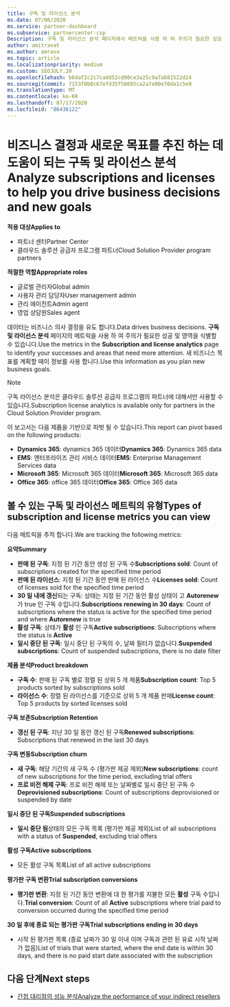 ```yaml
---
title: 구독 및 라이선스 분석
ms.date: 07/08/2020
ms.service: partner-dashboard
ms.subservice: partnercenter-csp
Description: 구독 및 라이선스 분석 페이지에서 메트릭을 사용 하 여 주의가 필요한 성공 및 영역을 확인 하는 방법을 알아봅니다.
author: amitravat
ms.author: amrava
ms.topic: article
ms.localizationpriority: medium
ms.custom: SEOJULY.20
ms.openlocfilehash: b6daf2c2c7cadd52cd90ce3a25c9a7a681522d24
ms.sourcegitcommit: 7153f0b8c67efd35f58695ca2a7e00e70da1c5e9
ms.translationtype: MT
ms.contentlocale: ko-KR
ms.lasthandoff: 07/17/2020
ms.locfileid: "86436122"
---
```

# <a name="analyze-subscriptions-and-licenses-to-help-you-drive-business-decisions-and-new-goals"></a><span data-ttu-id="aaaf4-103">비즈니스 결정과 새로운 목표를 추진 하는 데 도움이 되는 구독 및 라이선스 분석</span><span class="sxs-lookup"><span data-stu-id="aaaf4-103">Analyze subscriptions and licenses to help you drive business decisions and new goals</span></span>

<span data-ttu-id="aaaf4-104">**적용 대상**</span><span class="sxs-lookup"><span data-stu-id="aaaf4-104">**Applies to**</span></span>

- <span data-ttu-id="aaaf4-105">파트너 센터</span><span class="sxs-lookup"><span data-stu-id="aaaf4-105">Partner Center</span></span>
- <span data-ttu-id="aaaf4-106">클라우드 솔루션 공급자 프로그램 파트너</span><span class="sxs-lookup"><span data-stu-id="aaaf4-106">Cloud Solution Provider program partners</span></span>

<span data-ttu-id="aaaf4-107">**적절한 역할**</span><span class="sxs-lookup"><span data-stu-id="aaaf4-107">**Appropriate roles**</span></span>

- <span data-ttu-id="aaaf4-108">글로벌 관리자</span><span class="sxs-lookup"><span data-stu-id="aaaf4-108">Global admin</span></span>
- <span data-ttu-id="aaaf4-109">사용자 관리 담당자</span><span class="sxs-lookup"><span data-stu-id="aaaf4-109">User management admin</span></span>
- <span data-ttu-id="aaaf4-110">관리 에이전트</span><span class="sxs-lookup"><span data-stu-id="aaaf4-110">Admin agent</span></span>
- <span data-ttu-id="aaaf4-111">영업 상담원</span><span class="sxs-lookup"><span data-stu-id="aaaf4-111">Sales agent</span></span>

<span data-ttu-id="aaaf4-112">데이터는 비즈니스 의사 결정을 유도 합니다.</span><span class="sxs-lookup"><span data-stu-id="aaaf4-112">Data drives business decisions.</span></span> <span data-ttu-id="aaaf4-113">**구독 및 라이선스 분석** 페이지의 메트릭을 사용 하 여 주의가 필요한 성공 및 영역을 식별할 수 있습니다.</span><span class="sxs-lookup"><span data-stu-id="aaaf4-113">Use the metrics in the **Subscription and license analytics** page to identify your successes and areas that need more attention.</span></span> <span data-ttu-id="aaaf4-114">새 비즈니스 목표를 계획할 때이 정보를 사용 합니다.</span><span class="sxs-lookup"><span data-stu-id="aaaf4-114">Use this information as you plan new business goals.</span></span>

> [!NOTE]
> <span data-ttu-id="aaaf4-115">구독 라이선스 분석은 클라우드 솔루션 공급자 프로그램의 파트너에 대해서만 사용할 수 있습니다.</span><span class="sxs-lookup"><span data-stu-id="aaaf4-115">Subscription license analytics is available only for partners in the Cloud Solution Provider program.</span></span>


<span data-ttu-id="aaaf4-116">이 보고서는 다음 제품을 기반으로 피벗 될 수 있습니다.</span><span class="sxs-lookup"><span data-stu-id="aaaf4-116">This report can pivot based on the following products:</span></span>

 - <span data-ttu-id="aaaf4-117">**Dynamics 365**: dynamics 365 데이터</span><span class="sxs-lookup"><span data-stu-id="aaaf4-117">**Dynamics 365**: Dynamics 365 data</span></span>  
 - <span data-ttu-id="aaaf4-118">**EMS**: 엔터프라이즈 관리 서비스 데이터</span><span class="sxs-lookup"><span data-stu-id="aaaf4-118">**EMS**: Enterprise Management Services data</span></span>  
 - <span data-ttu-id="aaaf4-119">**Microsoft 365**: Microsoft 365 데이터</span><span class="sxs-lookup"><span data-stu-id="aaaf4-119">**Microsoft 365**: Microsoft 365 data</span></span>  
 - <span data-ttu-id="aaaf4-120">**Office 365**: office 365 데이터</span><span class="sxs-lookup"><span data-stu-id="aaaf4-120">**Office 365**: Office 365 data</span></span>  


## <a name="types-of-subscription-and-license-metrics-you-can-view"></a><span data-ttu-id="aaaf4-121">볼 수 있는 구독 및 라이선스 메트릭의 유형</span><span class="sxs-lookup"><span data-stu-id="aaaf4-121">Types of subscription and license metrics you can view</span></span>

<span data-ttu-id="aaaf4-122">다음 메트릭을 추적 합니다.</span><span class="sxs-lookup"><span data-stu-id="aaaf4-122">We are tracking the following metrics:</span></span>

<span data-ttu-id="aaaf4-123">**요약**</span><span class="sxs-lookup"><span data-stu-id="aaaf4-123">**Summary**</span></span>  
 - <span data-ttu-id="aaaf4-124">**판매 된 구독**: 지정 된 기간 동안 생성 된 구독 수</span><span class="sxs-lookup"><span data-stu-id="aaaf4-124">**Subscriptions sold**: Count of subscriptions created for the specified time period</span></span>  
 - <span data-ttu-id="aaaf4-125">**판매 된 라이선스**: 지정 된 기간 동안 판매 된 라이선스 수</span><span class="sxs-lookup"><span data-stu-id="aaaf4-125">**Licenses sold**: Count of licenses sold for the specified time period</span></span>   
 - <span data-ttu-id="aaaf4-126">**30 일 내에 갱신**되는 구독: 상태는 지정 된 기간 동안 활성 상태이 고 **Autorenew** 가 true 인 구독 수입니다.</span><span class="sxs-lookup"><span data-stu-id="aaaf4-126">**Subscriptions renewing in 30 days**: Count of subscriptions where the status is active for the specified time period and where **Autorenew** is true</span></span>
 - <span data-ttu-id="aaaf4-127">**활성 구독**: 상태가 **활성** 인 구독</span><span class="sxs-lookup"><span data-stu-id="aaaf4-127">**Active subscriptions**: Subscriptions where the status is **Active**</span></span>  
 - <span data-ttu-id="aaaf4-128">**일시 중단 된 구독**: 일시 중단 된 구독의 수, 날짜 필터가 없습니다.</span><span class="sxs-lookup"><span data-stu-id="aaaf4-128">**Suspended subscriptions**: Count of suspended subscriptions, there is no date filter</span></span>  

<span data-ttu-id="aaaf4-129">**제품 분석**</span><span class="sxs-lookup"><span data-stu-id="aaaf4-129">**Product breakdown**</span></span>  
 - <span data-ttu-id="aaaf4-130">**구독 수**: 판매 된 구독 별로 정렬 된 상위 5 개 제품</span><span class="sxs-lookup"><span data-stu-id="aaaf4-130">**Subscription count**: Top 5 products sorted by subscriptions sold</span></span>  
 - <span data-ttu-id="aaaf4-131">**라이선스 수**: 정렬 된 라이선스를 기준으로 상위 5 개 제품 판매</span><span class="sxs-lookup"><span data-stu-id="aaaf4-131">**License count**: Top 5 products by sorted licenses sold</span></span>

<span data-ttu-id="aaaf4-132">**구독 보존**</span><span class="sxs-lookup"><span data-stu-id="aaaf4-132">**Subscription Retention**</span></span>
 - <span data-ttu-id="aaaf4-133">**갱신 된 구독**: 지난 30 일 동안 갱신 된 구독</span><span class="sxs-lookup"><span data-stu-id="aaaf4-133">**Renewed subscriptions**: Subscriptions that renewed in the last 30 days</span></span>  

<span data-ttu-id="aaaf4-134">**구독 변동**</span><span class="sxs-lookup"><span data-stu-id="aaaf4-134">**Subscription churn**</span></span>  
 - <span data-ttu-id="aaaf4-135">**새 구독**: 해당 기간의 새 구독 수 (평가판 제공 제외)</span><span class="sxs-lookup"><span data-stu-id="aaaf4-135">**New subscriptions**: count of new subscriptions for the time period, excluding trial offers</span></span>  
 - <span data-ttu-id="aaaf4-136">**프로 비전 해제 구독**: 프로 비전 해제 또는 날짜별로 일시 중단 된 구독 수</span><span class="sxs-lookup"><span data-stu-id="aaaf4-136">**Deprovisioned subscriptions**: Count of subscriptions deprovisioned or suspended by date</span></span>  

<span data-ttu-id="aaaf4-137">**일시 중단 된 구독**</span><span class="sxs-lookup"><span data-stu-id="aaaf4-137">**Suspended subscriptions**</span></span>  
 - <span data-ttu-id="aaaf4-138">**일시 중단 됨**상태의 모든 구독 목록 (평가판 제공 제외)</span><span class="sxs-lookup"><span data-stu-id="aaaf4-138">List of all subscriptions with a status of **Suspended**, excluding trial offers</span></span>  
  
<span data-ttu-id="aaaf4-139">**활성 구독**</span><span class="sxs-lookup"><span data-stu-id="aaaf4-139">**Active subscriptions**</span></span>
 - <span data-ttu-id="aaaf4-140">모든 활성 구독 목록</span><span class="sxs-lookup"><span data-stu-id="aaaf4-140">List of all active subscriptions</span></span>  

<span data-ttu-id="aaaf4-141">**평가판 구독 변환**</span><span class="sxs-lookup"><span data-stu-id="aaaf4-141">**Trial subscription conversions**</span></span>  
 - <span data-ttu-id="aaaf4-142">**평가판 변환**: 지정 된 기간 동안 변환에 대 한 평가를 지불한 모든 **활성** 구독 수입니다.</span><span class="sxs-lookup"><span data-stu-id="aaaf4-142">**Trial conversion**: Count of all **Active** subscriptions where trial paid to conversion occurred during the specified time period</span></span>  

<span data-ttu-id="aaaf4-143">**30 일 후에 종료 되는 평가판 구독**</span><span class="sxs-lookup"><span data-stu-id="aaaf4-143">**Trial subscriptions ending in 30 days**</span></span>  
 - <span data-ttu-id="aaaf4-144">시작 된 평가판 목록 (종료 날짜가 30 일 이내 이며 구독과 관련 된 유료 시작 날짜가 없음)</span><span class="sxs-lookup"><span data-stu-id="aaaf4-144">List of trials that were started, where the end date is within 30 days, and there is no paid start date associated with the subscription</span></span>  

## <a name="next-steps"></a><span data-ttu-id="aaaf4-145">다음 단계</span><span class="sxs-lookup"><span data-stu-id="aaaf4-145">Next steps</span></span>

- [<span data-ttu-id="aaaf4-146">간접 대리점의 성능 분석</span><span class="sxs-lookup"><span data-stu-id="aaaf4-146">Analyze the performance of your indirect resellers</span></span>](analyze-indirect-resellers.md)